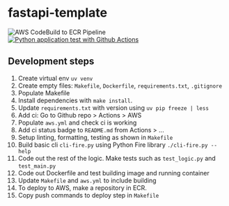 # fastapi-template
![AWS CodeBuild to ECR Pipeline](https://codebuild.us-east-1.amazonaws.com/badges?uuid=eyJlbmNyeXB0ZWREYXRhIjoiTllnUlhzdHhqa0w3MS9EOEEvM2FoL0dGMk1kU0R3ZzRwUS9DMjRDa1VCQnNscCttUmdJMVJtcmxRdStCMWNXbVJUR3FiWkgrOEloalB2YVY1M1R0UlRjPSIsIml2UGFyYW1ldGVyU3BlYyI6InpKdjBxdmc4azZ3L2dvb1giLCJtYXRlcmlhbFNldFNlcmlhbCI6MX0%3D&branch=main)
[![Python application test with Github Actions](https://github.com/Owly-dabs/fastapi-template/actions/workflows/aws.yml/badge.svg)](https://github.com/Owly-dabs/fastapi-template/actions/workflows/aws.yml)

## Development steps
1. Create virtual env `uv venv`
2. Create empty files: `Makefile`, `Dockerfile`, `requirements.txt`, `.gitignore`
3. Populate Makefile
4. Install dependencies with `make install`. 
5. Update `requirements.txt` with version using `uv pip freeze | less` 
6. Add ci: Go to Github repo > Actions > AWS
7. Populate `aws.yml` and check ci is working
8. Add ci status badge to `README.md` from Actions > ... 
9. Setup linting, formatting, testing as shown in `Makefile`
10. Build basic cli `cli-fire.py` using Python Fire library `./cli-fire.py --help`
11. Code out the rest of the logic. Make tests such as `test_logic.py` and `test_main.py`
12. Code out Dockerfile and test building image and running container
13. Update `Makefile` and `aws.yml` to include building
14. To deploy to AWS, make a repository in ECR.
15. Copy push commands to deploy step in `Makefile`